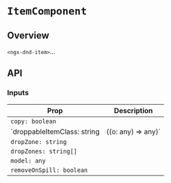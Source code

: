 # `ItemComponent`

## Overview

`<ngx-dnd-item>`...

## API

### Inputs

| Prop                               | Description |
| ---------------------------------- | ----------- |
| `copy: boolean`                    |
| `droppableItemClass: string | ((o: any) => any)` |
| `dropZone: string`                 |
| `dropZones: string[]`              |
| `model: any`                       |
| `removeOnSpill: boolean`           |
